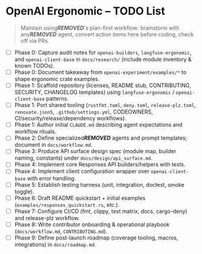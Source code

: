 # OpenAI Ergonomic – TODO List

> Maintain using***REMOVED***'s plan-first workflow: brainstorm with any***REMOVED*** agent, convert action items here before coding, check off via PRs.

- [ ] Phase 0: Capture audit notes for `openai-builders`, `langfuse-ergonomic`, and `openai-client-base` in `docs/research/` (include module inventory & known TODOs).
- [ ] Phase 0: Document takeaway from `openai-experiment/examples/*` to shape ergonomic crate examples.
- [ ] Phase 1: Scaffold repository (licenses, README stub, CONTRIBUTING, SECURITY, CHANGELOG templates) using `langfuse-ergonomic` / `openai-client-base` patterns.
- [ ] Phase 1: Port shared tooling (`rustfmt.toml`, `deny.toml`, `release-plz.toml`, `renovate.json5`, `.github/settings.yml`, CODEOWNERS, CI/security/release/dependency workflows).
- [ ] Phase 1: Author initial `CLAUDE.md` describing agent expectations and workflow rituals.
- [ ] Phase 2: Define specialized***REMOVED*** agents and prompt templates; document in `docs/workflow.md`.
- [ ] Phase 3: Produce API surface design spec (module map, builder naming, constants) under `docs/design/api_surface.md`.
- [ ] Phase 4: Implement core Responses API builders/helpers with tests.
- [ ] Phase 4: Implement client configuration wrapper over `openai-client-base` with error handling.
- [ ] Phase 5: Establish testing harness (unit, integration, doctest, smoke toggle).
- [ ] Phase 6: Draft README quickstart + initial examples (`examples/responses_quickstart.rs`, etc.).
- [ ] Phase 7: Configure CI/CD (fmt, clippy, test matrix, docs, cargo-deny) and release-plz workflow.
- [ ] Phase 8: Write contributor onboarding & operational playbook (`docs/workflow.md`, `CONTRIBUTING.md`).
- [ ] Phase 9: Define post-launch roadmap (coverage tooling, macros, integrations) in `docs/roadmap.md`.
